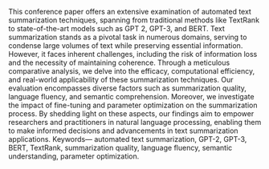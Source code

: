 This conference paper offers an extensive examination of automated text summarization techniques, spanning from traditional methods like TextRank to state-of-the-art models such as GPT 2, GPT-3, and BERT. Text summarization stands as a pivotal task in numerous domains, serving to condense large volumes of text while preserving essential information. However, it faces inherent challenges, including the risk of information loss and the necessity of maintaining coherence. Through a meticulous comparative analysis, we delve into the efficacy, computational efficiency, and real-world applicability of these summarization techniques. Our evaluation encompasses diverse factors such as summarization quality, language fluency, and semantic comprehension. Moreover, we investigate the impact of fine-tuning and parameter optimization on the summarization process. By shedding light on these aspects, our findings aim to empower researchers and practitioners in natural language processing, enabling them to make informed decisions and advancements in text summarization applications. Keywords— automated text summarization, GPT-2, GPT-3, BERT, TextRank, summarization quality, language fluency, semantic understanding, parameter optimization.
